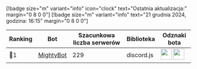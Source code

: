 [!badge size="m" variant="info" icon="clock" text="Ostatnia aktualizacja:" margin="0 8 0 0"] [!badge size="m" variant="info" text="21 grudnia 2024, godzina: 16:15" margin="0 8 0 0"]

| Ranking | Bot                                                                                           | Szacunkowa liczba serwerów | Biblioteka | Odznaki bota |
| ---- | --------------------------------------------------------------------------------------------- | ------------------------ | ------------------------ | ------------------------ |
|    🥇1| [MightyBot](https://discord.com/oauth2/authorize?client_id=569914884867751956&scope=bot+applications.commands&permissions=2146958847)       |               229 | discord.js | <img src="/static/badges/odznaki/supportscommands.svg" height="30" width="30"> <img src="/static/badges/odznaki/premiumbot.svg" height="30" width="30"> |

